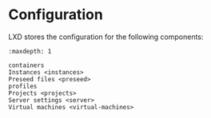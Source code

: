 # Configuration
LXD stores the configuration for the following components:

```{toctree}
:maxdepth: 1

containers
Instances <instances>
Preseed files <preseed>
profiles
Projects <projects>
Server settings <server>
Virtual machines <virtual-machines>
```

